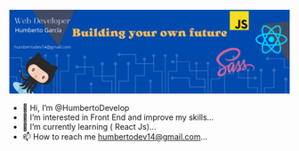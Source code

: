 ![myBanner](https://github.com/HumbertoDevelop/HumbertoDevelop/blob/main/20220220_192715_0000.png)
- 👋 Hi, I’m @HumbertoDevelop
- 👀 I’m interested in Front End and improve my skills...
- 🌱 I’m currently learning ( React Js)...
- 📫 How to reach me humbertodev14@gmail.com...


